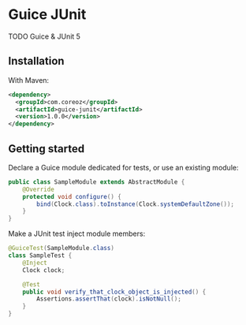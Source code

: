 Guice JUnit
==========
TODO Guice & JUnit 5

Installation
------------
With Maven:
```xml
<dependency>
  <groupId>com.coreoz</groupId>
  <artifactId>guice-junit</artifactId>
  <version>1.0.0</version>
</dependency>
```

Getting started
---------------
Declare a Guice module dedicated for tests, or use an existing module:
```java
public class SampleModule extends AbstractModule {
    @Override
    protected void configure() {
        bind(Clock.class).toInstance(Clock.systemDefaultZone());
    }
}
```

Make a JUnit test inject module members:
```java
@GuiceTest(SampleModule.class)
class SampleTest {
    @Inject
    Clock clock;

    @Test
    public void verify_that_clock_object_is_injected() {
        Assertions.assertThat(clock).isNotNull();
    }
}
```
